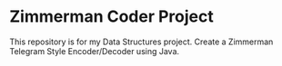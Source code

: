 Zimmerman Coder Project
========

This repository is for my Data Structures project.
Create a Zimmerman Telegram Style Encoder/Decoder using Java.

